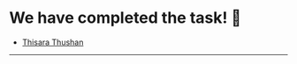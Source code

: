 # We have completed the task! :raised_hands:

- [Thisara Thushan](https://thisarathushan1.github.io/My-Site/)

---------------------------------------------------------------------------
